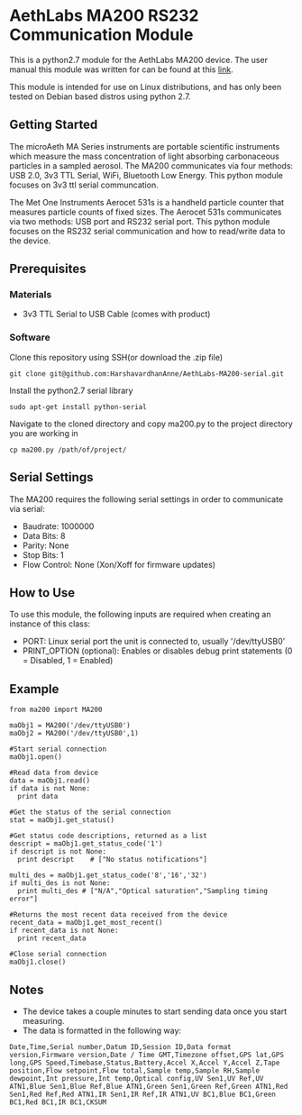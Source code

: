 # AethLabs MA200 RS232 Communication Module

This is a python2.7 module for the AethLabs MA200 device. The user manual
this module was written for can be found at this [link](https://aethlabs.com/microaeth/maX/operating-manual).

This module is intended for use on Linux distributions, and has only been tested on Debian based distros using python 2.7.

## Getting Started

The microAeth MA Series instruments are portable scientific instruments which measure the mass
concentration of light absorbing carbonaceous particles in a sampled aerosol. The MA200 communicates via four methods: USB 2.0, 3v3 TTL Serial, WiFi, Bluetooth Low Energy. This python module focuses on 3v3 ttl serial communcation.

The Met One Instruments Aerocet 531s is a handheld particle counter that measures particle counts of fixed sizes. The Aerocet 531s communicates via two methods: USB port and RS232 serial port. This python module focuses on the RS232 serial communication and how to read/write data to the device.

## Prerequisites

### Materials

* 3v3 TTL Serial to USB Cable (comes with product)

### Software

Clone this repository using SSH(or download the .zip file)

```
git clone git@github.com:HarshavardhanAnne/AethLabs-MA200-serial.git
```

Install the python2.7 serial library

```
sudo apt-get install python-serial
```

Navigate to the cloned directory and copy ma200.py to the project directory you are working in

```
cp ma200.py /path/of/project/
```

## Serial Settings

The MA200 requires the following serial settings in order to communicate via serial:
* Baudrate: 1000000  
* Data Bits: 8  
* Parity: None  
* Stop Bits: 1  
* Flow Control: None (Xon/Xoff for firmware updates)

## How to Use

To use this module, the following inputs are required when creating an instance of this class:
* PORT: Linux serial port the unit is connected to, usually '/dev/ttyUSB0'
* PRINT_OPTION (optional): Enables or disables debug print statements (0 = Disabled, 1 = Enabled)

## Example

```
from ma200 import MA200

maObj1 = MA200('/dev/ttyUSB0')
maObj2 = MA200('/dev/ttyUSB0',1)

#Start serial connection
maObj1.open()

#Read data from device
data = maObj1.read()
if data is not None:
  print data

#Get the status of the serial connection
stat = maObj1.get_status()

#Get status code descriptions, returned as a list
descript = maObj1.get_status_code('1')
if descript is not None:
  print descript    # ["No status notifications"]

multi_des = maObj1.get_status_code('8','16','32')
if multi_des is not None:
  print multi_des # ["N/A","Optical saturation","Sampling timing error"]

#Returns the most recent data received from the device
recent_data = maObj1.get_most_recent()
if recent_data is not None:
  print recent_data

#Close serial connection
maObj1.close()
```

## Notes

* The device takes a couple minutes to start sending data once you start measuring.
* The data is formatted in the following way:
```
Date,Time,Serial number,Datum ID,Session ID,Data format version,Firmware version,Date / Time GMT,Timezone offset,GPS lat,GPS long,GPS Speed,Timebase,Status,Battery,Accel X,Accel Y,Accel Z,Tape position,Flow setpoint,Flow total,Sample temp,Sample RH,Sample dewpoint,Int pressure,Int temp,Optical config,UV Sen1,UV Ref,UV ATN1,Blue Sen1,Blue Ref,Blue ATN1,Green Sen1,Green Ref,Green ATN1,Red Sen1,Red Ref,Red ATN1,IR Sen1,IR Ref,IR ATN1,UV BC1,Blue BC1,Green BC1,Red BC1,IR BC1,CKSUM
```
